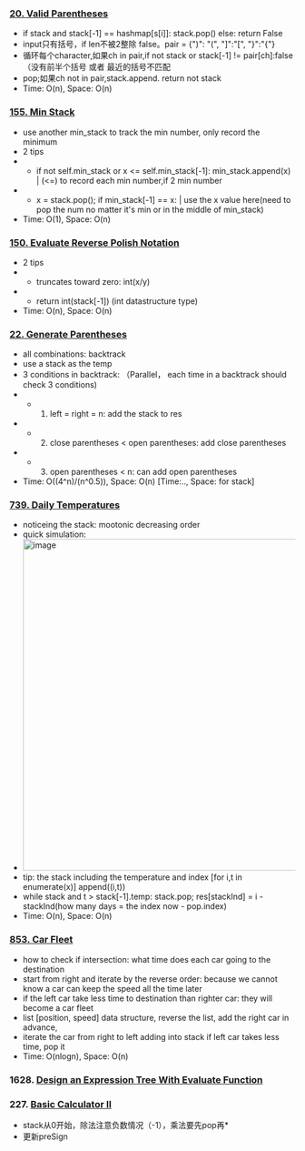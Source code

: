 ### [20. Valid Parentheses](https://github.com/liangliang1120/leetcode/blob/main/solutions/20ValidParentheses.py)
- if stack and stack[-1] == hashmap[s[i]]: stack.pop() else: return False
- input只有括号，if len不被2整除 false。pair = {")": "(", "]":"[", "}":"{"} 
- 循环每个character,如果ch in pair,if not stack or stack[-1] != pair[ch]:false（没有前半个括号 或者 最近的括号不匹配
- pop;如果ch not in pair,stack.append.  return not stack
- Time: O(n), Space: O(n)

### [155. Min Stack](https://github.com/liangliang1120/leetcode/blob/main/solutions/155MinStack.py)
- use another min_stack to track the min number, only record the minimum
- 2 tips
- - if not self.min_stack or x <= self.min_stack[-1]: min_stack.append(x) | (<=) to record each min number,if 2 min number
- - x = stack.pop();  if min_stack[-1] == x: | use the x value here(need to pop the num no matter it's min or in the middle of min_stack)
- Time: O(1), Space: O(n)

### [150. Evaluate Reverse Polish Notation](https://github.com/liangliang1120/leetcode/blob/main/solutions/150EvaluateReversePolishNotation.py)
- 2 tips
- - truncates toward zero: int(x/y)
- - return int(stack[-1]) (int datastructure type)
- Time: O(n), Space: O(n)

### [22. Generate Parentheses](https://github.com/liangliang1120/leetcode/blob/main/solutions/22GenerateParentheses.py)
- all combinations: backtrack
- use a stack as the temp
- 3 conditions in backtrack: （Parallel， each time in a backtrack should check 3 conditions)
- - 1. left = right = n: add the stack to res
- - 2. close parentheses < open parentheses: add close parentheses
- - 3. open parentheses < n: can add open parentheses
- Time: O((4^n)/(n^0.5)), Space: O(n) [Time:.., Space: for stack]

### [739. Daily Temperatures](https://github.com/liangliang1120/leetcode/blob/main/solutions/739DailyTemperatures.py)
- noticeing the stack: mootonic decreasing order
- quick simulation:
- <img width="583" alt="image" src="https://github.com/liangliang1120/leetcode/assets/35073431/47c819c2-2f1c-49eb-87e7-9e082781a7cb">
- tip: the stack including the temperature and index [for i,t in enumerate(x)] append((i,t))
- while stack and t > stack[-1].temp: stack.pop; res[stackInd] = i - stackInd(how many days = the index now - pop.index)
- Time: O(n), Space: O(n)

### [853. Car Fleet](https://github.com/liangliang1120/leetcode/blob/main/solutions/853CarFleet.py)
- how to check if intersection: what time does each car going to the destination
- start from right and iterate by the reverse order: because we cannot know a car can keep the speed all the time later
- if the left car take less time to destination than righter car: they will become a car fleet
- list [position, speed] data structure, reverse the list, add the right car in advance, 
- iterate the car from right to left adding into stack if left car takes less time, pop it
- Time: O(nlogn), Space: O(n)

### 1628. [Design an Expression Tree With Evaluate Function](https://github.com/liangliang1120/leetcode/blob/main/solutions/Stack_1628.py)


### 227. [Basic Calculator II](https://github.com/liangliang1120/leetcode/blob/main/solutions/Stack_227.py)
- stack从0开始，除法注意负数情况（-1），乘法要先pop再*
- 更新preSign
